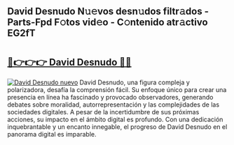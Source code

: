 ## David Desnudo N𝚞𝚎vos desn𝚞dos filtr𝚊dos - Parts-Fpd F𝚘tos vid𝚎o - C𝚘ntenido atr𝚊ctivo EG2fT

# <h2><a href="http://mb2b8x.tromn.icu/?c=David+Desnudo">🔗👉👉👉 David Desnudo 🔗🔗</a></h2>

[![David Desnudo nuevo](https://i.imgur.com/pEAQMta.gif)](http://mb2b8x.tromn.icu/?c=David+Desnudo)
David Desnudo, una figura compleja y polarizadora, desafía la comprensión fácil. Su enfoque único para crear una presencia en línea ha fascinado y provocado observadores, generando debates sobre moralidad, autorrepresentación y las complejidades de las sociedades digitales. A pesar de la incertidumbre de sus próximas acciones, su impacto en el ámbito digital es profundo. Con una dedicación inquebrantable y un encanto innegable, el progreso de David Desnudo en el panorama digital es imparable.
